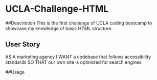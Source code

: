 # UCLA-Challenge-HTML

##Descriotion
  This is the first challenge of UCLA coding bootcamp to showcase my knowledge of basic HTML structure.

## User Story
AS A marketing agency
I WANT a codebase that follows accessibility standards
SO THAT our own site is optimized for search engines

##Usage

